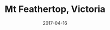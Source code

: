 ---
title: Mt Feathertop, Victoria
date: 2017-04-16
countries:
  - Australia
resources:
  - src: feature.jpg
    params: 
      weight: 0
  - src: DSCF5988.jpg
    params: 
      weight: 1
  - src: DSCF5955.jpg
    params: 
      weight: 2
  - src: DSCF5998.jpg
    params: 
      weight: 3
  - src: DSCF6009.jpg
    params: 
      weight: 4
---
